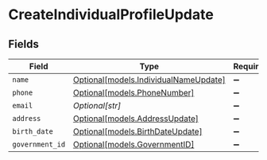 # CreateIndividualProfileUpdate


## Fields

| Field                                                                      | Type                                                                       | Required                                                                   | Description                                                                | Example                                                                    |
| -------------------------------------------------------------------------- | -------------------------------------------------------------------------- | -------------------------------------------------------------------------- | -------------------------------------------------------------------------- | -------------------------------------------------------------------------- |
| `name`                                                                     | [Optional[models.IndividualNameUpdate]](../models/individualnameupdate.md) | :heavy_minus_sign:                                                         | N/A                                                                        |                                                                            |
| `phone`                                                                    | [Optional[models.PhoneNumber]](../models/phonenumber.md)                   | :heavy_minus_sign:                                                         | N/A                                                                        |                                                                            |
| `email`                                                                    | *Optional[str]*                                                            | :heavy_minus_sign:                                                         | N/A                                                                        | jordan.lee@classbooker.dev                                                 |
| `address`                                                                  | [Optional[models.AddressUpdate]](../models/addressupdate.md)               | :heavy_minus_sign:                                                         | N/A                                                                        |                                                                            |
| `birth_date`                                                               | [Optional[models.BirthDateUpdate]](../models/birthdateupdate.md)           | :heavy_minus_sign:                                                         | N/A                                                                        |                                                                            |
| `government_id`                                                            | [Optional[models.GovernmentID]](../models/governmentid.md)                 | :heavy_minus_sign:                                                         | N/A                                                                        |                                                                            |
